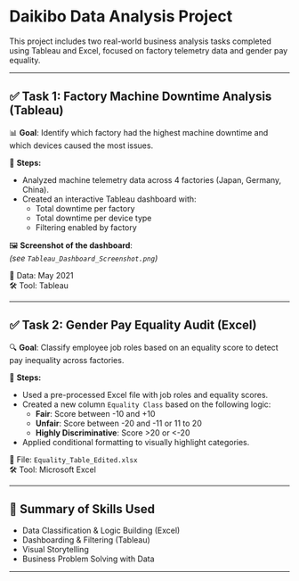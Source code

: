 # Daikibo Data Analysis Project

This project includes two real-world business analysis tasks completed using Tableau and Excel, focused on factory telemetry data and gender pay equality.

---

## ✅ Task 1: Factory Machine Downtime Analysis (Tableau)

📊 **Goal**: Identify which factory had the highest machine downtime and which devices caused the most issues.

📍 **Steps:**
- Analyzed machine telemetry data across 4 factories (Japan, Germany, China).
- Created an interactive Tableau dashboard with:
  - Total downtime per factory
  - Total downtime per device type
  - Filtering enabled by factory

🖼️ **Screenshot of the dashboard**:  
*(see `Tableau_Dashboard_Screenshot.png`)*

📅 Data: May 2021  
🛠️ Tool: Tableau

---

## ✅ Task 2: Gender Pay Equality Audit (Excel)

🔍 **Goal**: Classify employee job roles based on an equality score to detect pay inequality across factories.

📍 **Steps:**
- Used a pre-processed Excel file with job roles and equality scores.
- Created a new column `Equality Class` based on the following logic:
  - **Fair**: Score between -10 and +10
  - **Unfair**: Score between -20 and -11 or 11 to 20
  - **Highly Discriminative**: Score >20 or <-20
- Applied conditional formatting to visually highlight categories.

📄 File: `Equality_Table_Edited.xlsx`  
🛠️ Tool: Microsoft Excel

---

## 🔗 Summary of Skills Used

- Data Classification & Logic Building (Excel)
- Dashboarding & Filtering (Tableau)
- Visual Storytelling
- Business Problem Solving with Data

---



